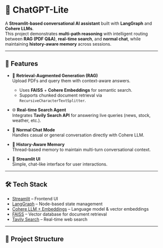 # 🧠 ChatGPT-Lite

A **Streamlit-based conversational AI assistant** built with **LangGraph** and **Cohere LLMs**.  
This project demonstrates **multi-path reasoning** with intelligent routing between **RAG (PDF Q&A)**, **real-time search**, and **normal chat**, while maintaining **history-aware memory** across sessions.  

---

## 🚀 Features

- 📄 **Retrieval-Augmented Generation (RAG)**  
  Upload PDFs and query them with context-aware answers.  
  - Uses **FAISS** + **Cohere Embeddings** for semantic search.  
  - Supports chunked document retrieval via `RecursiveCharacterTextSplitter`.

- 🌐 **Real-time Search Agent**  
  Integrates **Tavily Search API** for answering live queries (news, stock, weather, etc.).

- 💬 **Normal Chat Mode**  
  Handles casual or general conversation directly with Cohere LLM.

- 🧾 **History-Aware Memory**  
  Thread-based memory to maintain multi-turn conversational context.

- 🎨 **Streamlit UI**  
  Simple, chat-like interface for user interactions.

---

## 🛠️ Tech Stack

- [Streamlit](https://streamlit.io/) – Frontend UI  
- [LangGraph](https://www.langchain.com/langgraph) – Node-based state management  
- [Cohere LLM + Embeddings](https://cohere.com/) – Language model & vector embeddings  
- [FAISS](https://faiss.ai/) – Vector database for document retrieval  
- [Tavily Search](https://tavily.com/) – Real-time web search  

---

## 📂 Project Structure


